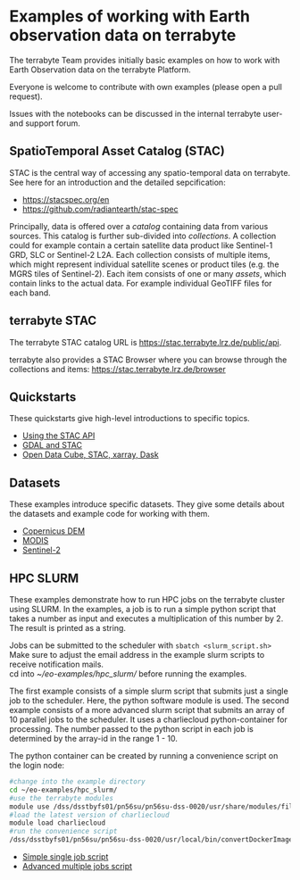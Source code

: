 # Examples of working with Earth observation data on terrabyte

The terrabyte Team provides initially basic examples on how to work with Earth Observation data on the terrabyte Platform. 

Everyone is welcome to contribute with own examples (please open a pull request). 

Issues with the notebooks can be discussed in the internal terrabyte user- and support forum. 

## SpatioTemporal Asset Catalog (STAC)

STAC is the central way of accessing any spatio-temporal data on terrabyte. See here for an introduction and the detailed sepcification:
* https://stacspec.org/en
* https://github.com/radiantearth/stac-spec

Principally, data is offered over a *catalog* containing data from various sources. This catalog is further sub-divided into *collections*. 
A collection could for example contain a certain satellite data product like Sentinel-1 GRD, SLC or Sentinel-2 L2A. 
Each collection consists of multiple items, which might represent individual satellite scenes or product tiles (e.g. the MGRS tiles of Sentinel-2). 
Each item consists of one or many *assets*, which contain links to the actual data. For example individual GeoTIFF files for each band.

## terrabyte STAC

The terrabyte STAC catalog URL is https://stac.terrabyte.lrz.de/public/api.

terrabyte also provides a STAC Browser where you can browse through the collections and items: https://stac.terrabyte.lrz.de/browser

## Quickstarts

These quickstarts give high-level introductions to specific topics.

- [Using the STAC API](quickstarts/Search-STAC-API.ipynb)
- [GDAL and STAC](quickstarts/GDAL-and-STAC.ipynb)
- [Open Data Cube, STAC, xarray, Dask](quickstarts/Open-Data-Cube_Dask_STAC.ipynb)

## Datasets

These examples introduce specific datasets. They give some details about the datasets and example code for working with them.

- [Copernicus DEM](datasets/CopernicusDEM.ipynb)
- [MODIS](datasets/MODIS.ipynb)
- [Sentinel-2](datasets/Sentinel-2.ipynb)


## HPC SLURM

These examples demonstrate how to run HPC jobs on the terrabyte cluster using SLURM. 
In the examples, a job is to run a simple python script that takes a number as input and executes a multiplication of this number by 2. The result is printed as a string. 

Jobs can be submitted to the scheduler with `sbatch <slurm_script.sh>`
<br>Make sure to adjust the email address in the example slurm scripts to receive notification mails. 
<br>cd into *~/eo-examples/hpc_slurm/* before running the examples.

The first example consists of a simple slurm script that submits just a single job to the scheduler. Here, the python software module is used. 
The second example consists of a more advanced slurm script that submits an array of 10 parallel jobs to the scheduler. It uses a charliecloud python-container for processing. The number passed to the python script in each job is determined by the array-id in the range 1 - 10. 

The python container can be created by running a convenience script on the login node: 
```bash
#change into the example directory
cd ~/eo-examples/hpc_slurm/
#use the terrabyte modules
module use /dss/dsstbyfs01/pn56su/pn56su-dss-0020/usr/share/modules/files/
#load the latest version of charliecloud
module load charliecloud
#run the convenience script
/dss/dsstbyfs01/pn56su/pn56su-dss-0020/usr/local/bin/convertDockerImage2charliecloud.sh python
```
- [Simple single job script](hpc_slurm/calculation_job_script.sh)
- [Advanced multiple jobs script](hpc_slurm/calculation_job_script_multiple_container.sh)
